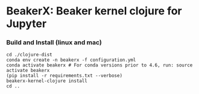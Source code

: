 # BeakerX: Beaker kernel clojure for Jupyter  

### Build and Install (linux and mac)

```
cd ./clojure-dist
conda env create -n beakerx -f configuration.yml
conda activate beakerx # For conda versions prior to 4.6, run: source activate beakerx
(pip install -r requirements.txt --verbose)
beakerx-kernel-clojure install
cd ..
```
